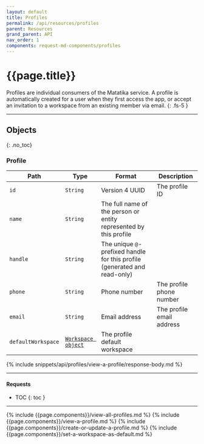 ```yaml
---
layout: default
title: Profiles
permalink: /api/resources/profiles
parent: Resources
grand_parent: API
nav_order: 1
components: request-md-components/profiles
---
```


# {{page.title}}

Profiles are individual consumers of the Matatika service. A profile is automatically created for a user when they first access the app, or accept an invitation to a workspace from an existing member via email.
{: .fs-5 }

---

## Objects
{: .no_toc}

### Profile

Path | Type | Format | Description
---- | ---- | ------ | -----------
`id` | `String` | Version 4 UUID | The profile ID 
`name` | `String` | The full name of the person or entity represented by this profile
`handle` | `String` | The unique `@`-prefixed handle for this profile (generated and read-only)
`phone` | `String` | Phone number | The profile phone number
`email` | `String` | Email address | The profile email address
`defaultWorkspace` | [`Workspace object`](workspaces#workspace) | The profile default workspace

{% include snippets/api/profiles/view-a-profile/response-body.md %}

---

#### Requests

- TOC
{: toc }

---

{% include {{page.components}}/view-all-profiles.md %}
{% include {{page.components}}/view-a-profile.md %}
{% include {{page.components}}/create-or-update-a-profile.md %}
{% include {{page.components}}/set-a-workspace-as-default.md %}
